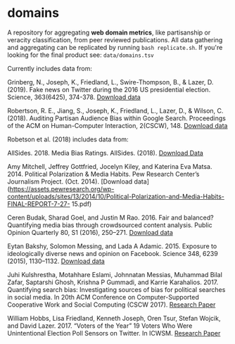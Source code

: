 # domains

A repository for aggregating __web domain metrics__, like partisanship or veracity classification, from peer reviewed publications. All data gathering and aggregating can be replicated by running `bash replicate.sh`. If you're looking for the final product see: `data/domains.tsv`

Currently includes data from:

Grinberg, N., Joseph, K., Friedland, L., Swire-Thompson, B., & Lazer, D. (2019). Fake news on Twitter during the 2016 US presidential election. Science, 363(6425), 374-378.  [Download data](https://www.nature.com/articles/s41467-018-07761-2)  

Robertson, R. E., Jiang, S., Joseph, K., Friedland, L., Lazer, D., & Wilson, C. (2018). Auditing Partisan Audience Bias within Google Search. Proceedings of the ACM on Human-Computer Interaction, 2(CSCW), 148.  [Download data](http://personalization.ccs.neu.edu/static/archive/bias_scores.tar.gz)  

  Robetson et al. (2018) includes data from:
  
   AllSides. 2018. Media Bias Ratings. AllSides. (2018). [Download Data](https://www.allsides.com/media-bias/media-bias-ratings)

   Amy Mitchell, Jeffrey Gottfried, Jocelyn Kiley, and Katerina Eva Matsa. 2014. Political Polarization & Media Habits. Pew Research Center’s Journalism Project.      (Oct.    2014). [Download data](https://assets.pewresearch.org/wp-content/uploads/sites/13/2014/10/Political-Polarization-and-Media-Habits-FINAL-REPORT-7-27-        15.pdf)

   Ceren Budak, Sharad Goel, and Justin M Rao. 2016. Fair and balanced? Quantifying media bias through crowdsourced content analysis. Public Opinion Quarterly 80,      S1 (2016), 250–271. [Download data](https://deepblue.lib.umich.edu/data/concern/data_sets/8w32r569d?locale=en)

   Eytan Bakshy, Solomon Messing, and Lada A Adamic. 2015. Exposure to ideologically diverse news and opinion on Facebook. Science 348, 6239 (2015), 1130–1132.        [Download data](https://science.sciencemag.org/content/sci/suppl/2015/05/06/science.aaa1160.DC1/Bakshy-SM.revision.1.pdf)

   Juhi Kulshrestha, Motahhare Eslami, Johnnatan Messias, Muhammad Bilal Zafar, Saptarshi Ghosh, Krishna P Gummadi, and Karrie Karahalios. 2017. Quantifying search    bias: Investigating sources of bias for political searches in social media. In 20th ACM Conference on Computer-Supported Cooperative Work and Social Computing      (CSCW 2017). [Research Paper](http://social.cs.uiuc.edu/papers/pdfs/search-bias-cscw-2017-cameraReady.pdf)

   William Hobbs, Lisa Friedland, Kenneth Joseph, Oren Tsur, Stefan Wojcik, and David Lazer. 2017. “Voters of the Year” 19 Voters Who Were Unintentional Election      Poll Sensors on Twitter. In ICWSM. [Research Paper](https://hobbs.human.cornell.edu/SensorsICWSM17.pdf)
